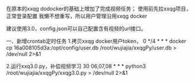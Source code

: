 


在原本的xxqg dodocker的基础上增加了完成视频任务；
使用前先拉xxqg项目，正常登录配置
我懒不想重写，所以用户管理沿用xxqg docker

建议使用3.0，config.json可以自己配置含有视频的url接口。


一、新增crontab定时任务
1.拷贝xxqg docker用户token，
0 */4 * * * docker cp 16a008105d3a:/opt/config/user.db /root/wujiajia/xxqgPy/user.db > /dev/null 2>&1

2.运行xxq3.0.py，补偿视频学习
30 06,07,08 * * * python3 /root/wujiajia/xxqgPy/xxqg3.0.py > /dev/null 2>&1


